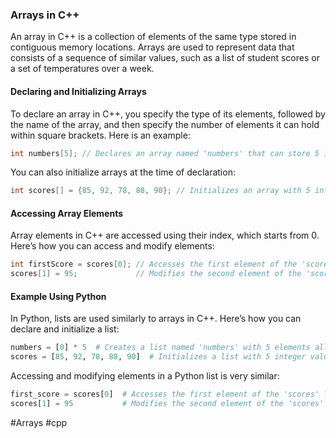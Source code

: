### Arrays in C++

An array in C++ is a collection of elements of the same type stored in contiguous memory locations. Arrays are used to represent data that consists of a sequence of similar values, such as a list of student scores or a set of temperatures over a week.

#### Declaring and Initializing Arrays

To declare an array in C++, you specify the type of its elements, followed by the name of the array, and then specify the number of elements it can hold within square brackets. Here is an example:

```cpp
int numbers[5]; // Declares an array named 'numbers' that can store 5 integers
```

You can also initialize arrays at the time of declaration:

```cpp
int scores[] = {85, 92, 78, 88, 90}; // Initializes an array with 5 integer values
```

#### Accessing Array Elements

Array elements in C++ are accessed using their index, which starts from 0. Here’s how you can access and modify elements:

```cpp
int firstScore = scores[0]; // Accesses the first element of the 'scores' array
scores[1] = 95;             // Modifies the second element of the 'scores' array to 95
```

#### Example Using Python

In Python, lists are used similarly to arrays in C++. Here’s how you can declare and initialize a list:

```python
numbers = [0] * 5  # Creates a list named 'numbers' with 5 elements all set to 0
scores = [85, 92, 78, 88, 90]  # Initializes a list with 5 integer values
```

Accessing and modifying elements in a Python list is very similar:

```python
first_score = scores[0]  # Accesses the first element of the 'scores' list
scores[1] = 95           # Modifies the second element of the 'scores' list to 95
```

#Arrays #cpp
